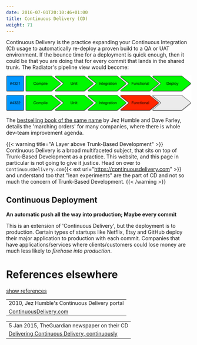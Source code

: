 ```yaml
---
date: 2016-07-01T20:10:46+01:00
title: Continuous Delivery (CD)
weight: 71
---
```


Continuous Delivery is the practice expanding your Continuous Integration (CI) usage to automatically
re-deploy a proven build to a QA or UAT environment. If the bounce time for a deployment is quick enough,
then it could be that you are doing that for every commit that lands in the shared trunk. The Radiator's pipeline view would 
become:

![](pipelines2.png)

The [bestselling book of the same name](/publications/index.html#continuous-delivery-july-27-2010) by Jez Humble and Dave Farley, 
details the 'marching orders' for many companies, where there is whole dev-team improvement agenda.

{{< warning title="A Layer above Trunk-Based Development" >}}
Continuous Delivery is a broad multifaceted subject, that sits on top of Trunk-Based Development as a practice. This
website, and this page in particular is not going to give it justice. Head on over to 
`ContinuousDelivery.com`{{< ext url="https://continuousdelivery.com" >}} and understand too that "lean experiments" are the part 
of CD and not so much the concern of Trunk-Based Development.
{{< /warning >}}

## Continuous Deployment

**An automatic push all the way into production; Maybe every commit**

This is an extension of 'Continuous Delivery', but the deployment is to production. Certain types of startups like 
Netflix, Etsy and GitHub deploy their major application to production with each commit. Companies that have 
applications/services where  clients/customers could lose money are much less likely to *firehose into production*.

# References elsewhere

<a id="showHideRefs" href="javascript:toggleRefs();">show references</a>

<div>
    <table>
        <tr>
            <td valign="top">2010, Jez Humble's Continuous Delivery portal</td>
        </tr>
        <tr>
            <td valign="top"><a href="https://continuousdelivery.com/">ContinuousDelivery.com</a></td>
        </tr>
    </table>
    <table>
        <tr>
            <td valign="top">5 Jan 2015, TheGuardian newspaper on their CD</td>
        </tr>
        <tr>
            <td valign="top"><a href="https://www.theguardian.com/info/developer-blog/2015/jan/05/delivering-continuous-delivery-continuously">Delivering Continuous Delivery, continuously</a></td>
        </tr>
    </table>
</div>



